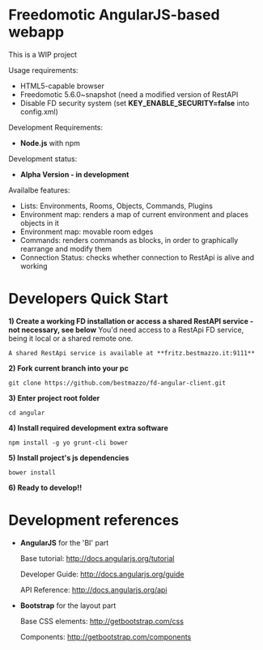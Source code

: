 Freedomotic AngularJS-based webapp
=================================

This is a WIP project

Usage requirements:
- HTML5-capable browser
- Freedomotic 5.6.0~snapshot (need a modified version of RestAPI
- Disable FD security system (set **KEY_ENABLE_SECURITY=false** into config.xml)

Development Requirements: 
- **Node.js** with npm 

Development status:
- **Alpha Version - in development**

Availalbe features:
- Lists: Environments, Rooms, Objects, Commands, Plugins
- Environment map: renders a map of current environment and places objects in it
- Environment map: movable room edges
- Commands: renders commands as blocks, in order to graphically rearrange and modify them
- Connection Status: checks whether connection to RestApi is alive and working

Developers Quick Start
======================

**1) Create a working FD installation or access a shared RestAPI service - not necessary, see below**
	You'd need access to a RestApi FD service, being it local or a shared remote one.

	A shared RestApi service is available at **fritz.bestmazzo.it:9111**
    
**2) Fork current branch into your pc**

	git clone https://github.com/bestmazzo/fd-angular-client.git

**3) Enter project root folder**

   	cd angular
    
**4) Install required development extra software**

	npm install -g yo grunt-cli bower
    
**5) Install project's js dependencies**

	bower install

**6) Ready to develop!!**

Development references
======================

- **AngularJS** for the 'BI' part

	Base tutorial: http://docs.angularjs.org/tutorial

	Developer Guide: http://docs.angularjs.org/guide

	API Reference: http://docs.angularjs.org/api

- **Bootstrap** for the layout part

	Base CSS elements: http://getbootstrap.com/css

	Components: http://getbootstrap.com/components
	


